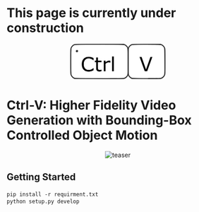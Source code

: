 # This page is currently under construction

<p align="center">
<img src="./statics/logo.png" height="80" alt="logo">
</p>

# Ctrl-V: Higher Fidelity Video Generation with Bounding-Box Controlled Object Motion

<p align="center">
<img src="./statics/CtrlV_teaserv2.png" height="480" alt="teaser">
</p>

## Getting Started

```
pip install -r requirment.txt
python setup.py develop
```